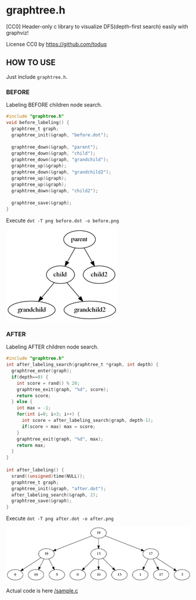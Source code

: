 # graphtree.h

[CC0] Header-only c library to visualize DFS(depth-first search) easily with graphviz!

License CC0 by https://github.com/toduq

## HOW TO USE

Just include `graphtree.h`.

### BEFORE

Labeling BEFORE children node search.

```c
#include "graphtree.h"
void before_labeling() {
  graphtree_t graph;
  graphtree_init(&graph, "before.dot");

  graphtree_down(&graph, "parent");
  graphtree_down(&graph, "child");
  graphtree_down(&graph, "grandchild");
  graphtree_up(&graph);
  graphtree_down(&graph, "grandchild2");
  graphtree_up(&graph);
  graphtree_up(&graph);
  graphtree_down(&graph, "child2");
  
  graphtree_save(&graph);
}
```

Execute `dot -T png before.dot -o before.png`

![/before.png](/before.png)

### AFTER

Labeling AFTER children node search.

```c
#include "graphtree.h"
int after_labeling_search(graphtree_t *graph, int depth) {
  graphtree_enter(graph);
  if(depth==0) {
    int score = rand() % 20;
    graphtree_exit(graph, "%d", score);
    return score;
  } else {
    int max = -1;
    for(int i=0; i<3; i++) {
      int score = after_labeling_search(graph, depth-1);
      if(score > max) max = score;
    }
    graphtree_exit(graph, "%d", max);
    return max;
  }
}

int after_labeling() {
  srand((unsigned)time(NULL));
  graphtree_t graph;
  graphtree_init(&graph, "after.dot");
  after_labeling_search(&graph, 2);
  graphtree_save(&graph);
}
```

Execute `dot -T png after.dot -o after.png`

![/after.png](/after.png)

Actual code is here [/sample.c](/sample.c)
